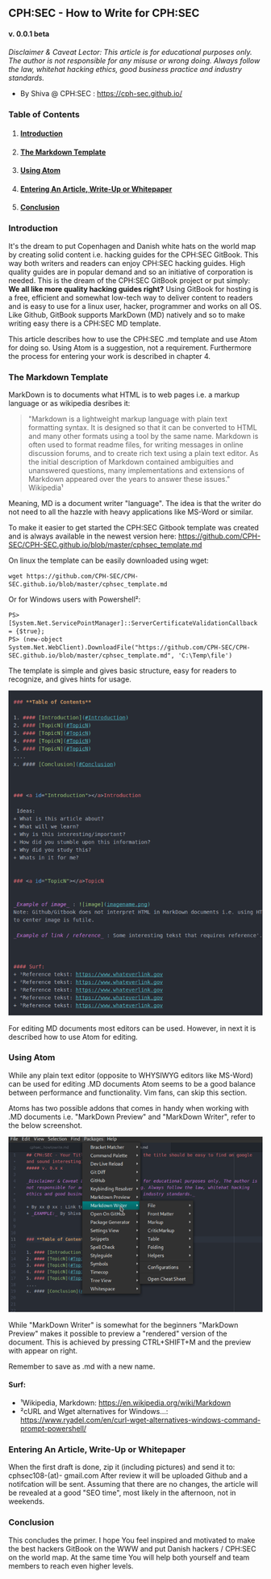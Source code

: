 ## CPH:SEC - How to Write for CPH:SEC
#### v. 0.0.1 beta

_Disclaimer & Caveat Lector: This article is for educational purposes only. The author is not responsible for any misuse or wrong doing. Always follow the law, whitehat hacking ethics, good business practice and industry standards._

+ By Shiva @ CPH:SEC : https://cph-sec.github.io/


### **Table of Contents**

1. #### [Introduction](#Introduction)
2. #### [The Markdown Template](#Template)
3. #### [Using Atom](#Atom)
4. #### [Entering An Article, Write-Up or Whitepaper](#Entering)
5. #### [Conclusion](#Conclusion)


### <a id="Introduction"></a>Introduction

It's the dream to put Copenhagen and Danish white hats on the world map by creating solid content i.e. hacking guides for the CPH:SEC GitBook.
This way both writers and readers can enjoy CPH:SEC hacking guides. High quality guides are in popular demand and so an initiative of corporation is needed.
This is the dream of the CPH:SEC GitBook project or put simply: **We all like more quality hacking guides right?**
Using GitBook for hosting is a free, efficient and somewhat low-tech way to deliver content to readers and is easy to use for a linux user, hacker, programmer and works on all OS.
Like Github, GitBook supports MarkDown (MD) natively and so to make writing easy there is a CPH:SEC MD template.

This article describes how to use the CPH:SEC .md template and use Atom for doing so. Using Atom is a suggestion, not a requirement.
Furthermore the process for entering your work is described in chapter 4.


### <a id="Template"></a>The Markdown Template

MarkDown is to documents what HTML is to web pages i.e. a markup language or as wikipedia desribes it:

> "Markdown is a lightweight markup language with plain text formatting syntax. It is designed so that it can be converted to HTML and many other formats using a tool by the same name. Markdown is often used to format readme files, for writing messages in online discussion forums, and to create rich text using a plain text editor. As the initial description of Markdown contained ambiguities and unanswered questions, many implementations and extensions of Markdown appeared over the years to answer these issues." Wikipedia¹

Meaning, MD is a document writer "language". The idea is that the writer do not need to all the hazzle with heavy applications like MS-Word or similar.

To make it easier to get started the CPH:SEC Gitbook template was created and is always available in the newest version here: https://github.com/CPH-SEC/CPH-SEC.github.io/blob/master/cphsec_template.md

On linux the template can be easily downloaded using wget:

```
wget https://github.com/CPH-SEC/CPH-SEC.github.io/blob/master/cphsec_template.md
```

Or for Windows users with Powershell²:

```
PS> [System.Net.ServicePointManager]::ServerCertificateValidationCallback = {$true};
PS> (new-object System.Net.WebClient).DownloadFile("https://github.com/CPH-SEC/CPH-SEC.github.io/blob/master/cphsec_template.md", 'C:\Temp\file')
```

The template is simple and gives basic structure, easy for readers to recognize, and gives hints for usage.

![image](template_shot.png)

For editing MD documents most editors can be used. However, in next it is described how to use Atom for editing.


### <a id="Atom"></a>Using Atom

While any plain text editor (opposite to WHYSIWYG editors like MS-Word) can be used for editing .MD documents Atom seems to be a good balance between performance and functionality. Vim fans, can skip this section.

Atoms has two possible addons that comes in handy when working with .MD documents i.e. "MarkDown Preview" and "MarkDown Writer", refer to the below screenshot.

![image](atom_menus.png)

While "MarkDown Writer" is somewhat for the beginners "MarkDown Preview" makes it possible to preview a "rendered" version of the document. This is achieved by pressing CTRL+SHIFT+M and the preview with appear on right.

Remember to save as .md with a new name.


#### Surf:
+ ¹Wikipedia, Markdown: https://en.wikipedia.org/wiki/Markdown
+ ²cURL and Wget alternatives for Windows...: https://www.ryadel.com/en/curl-wget-alternatives-windows-command-prompt-powershell/

### <a id="Entering"></a>Entering An Article, Write-Up or Whitepaper

When the first draft is done, zip it (including pictures) and send it to: cphsec108-(at)- gmail.com
After review it will be uploaded Github and a notifcation will be sent.
Assuming that there are no changes, the article will be revealed at a good "SEO time", most likely in the afternoon, not in weekends.


### <a id="Conclusion"></a>Conclusion

This concludes the primer. I hope You feel inspired and motivated to make the best hackers GitBook on the WWW and put Danish hackers / CPH:SEC on the world map.
At the same time You will help both yourself and team members to reach even higher levels.
